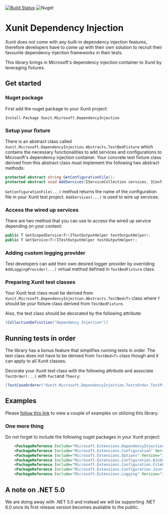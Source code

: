 [![Build Status](https://dev.azure.com/umplify/Grain/_apis/build/status/Xunit/xunit-dependency-injection?branchName=refs%2Ftags%2F1.0.66)](https://dev.azure.com/umplify/Grain/_build/latest?definitionId=17&branchName=refs%2Ftags%2F1.0.66)
![Nuget](https://img.shields.io/nuget/v/Xunit.Microsoft.DependencyInjection)

# Xunit Dependency Injection
Xunit does not come with any built-in dependency injection features, therefore developers have to come up with their own solution to recruit their favourite dependency injection frameworks in their tests.

This library brings in Microsoft's dependency injection container to Xunit by leveraging fixtures.

## Get started

### Nuget package
First add the nuget package to your Xunit project:

```
Install-Package Xunit.Microsoft.DependencyInjection
```

### Setup your fixture

There is an abstract class called ```Xunit.Microsoft.DependencyInjection.Abstracts.TestBedFixture``` which contains the necessary functionalities to add services and configurations to Microsoft's dependency injection container. Your concrete test fixture class derived from this abstract class must implement the following two abstract methods:

```csharp
protected abstract string GetConfigurationFile();
protected abstract void AddServices(IServiceCollection services, IConfiguration configuration);
```

```GetConfigurationFile(...)``` method returns the name of the configuration file in your Xunit test project. ```AddServices(...)``` is used to wire up services.

### Access the wired up services
There are two method that you can use to access the wired up service depending on your context:

```csharp
public T GetScopedService<T>(ITestOutputHelper testOutputHelper);
public T GetService<T>(ITestOutputHelper testOutputHelper);
```

### Adding custom logging provider
Test developers can add their own desired logger provider by overriding ```AddLoggingProvider(...)``` virtual method defined in ```TestBedFixture``` class.

### Preparing Xunit test classes
Your Xunit test class must be derived from ```Xunit.Microsoft.DependencyInjection.Abstracts.TestBed<T>``` class where ```T``` should be your fixture class derived from ```TestBedFixture```.

Also, the test class should be decorated by the following attribute:

```csharp
[CollectionDefinition("Dependency Injection")]
```

## Running tests in order
The library has a bonus feature that simplifies running tests in order. The test class does not have to be derived from ```TestBed<T>``` class though and it can apply to all Xunit classes.

Decorate your Xunit test class with the following attribute and associate ```TestOrder(...)``` with ```Fact```and ```Theory```:

```csharp
[TestCaseOrderer("Xunit.Microsoft.DependencyInjection.TestsOrder.TestPriorityOrderer", "Xunit.Microsoft.DependencyInjection")]
```

## Examples
Please [follow this link](https://github.com/Umplify/xunit-dependency-injection/tree/main/examples/Xunit.Microsoft.DependencyInjection.ExampleTests) to view a couple of examples on utilizing this library.

### One more thing
Do not forget to include the following nuget packages in your Xunit project:

```xml
    <PackageReference Include="Microsoft.Extensions.DependencyInjection" Version="3.1.10" />
    <PackageReference Include="Microsoft.Extensions.Configuration" Version="3.1.10" />
    <PackageReference Include="Microsoft.Extensions.Options" Version="3.1.10" />
    <PackageReference Include="Microsoft.Extensions.Configuration.Binder" Version="3.1.10" />
    <PackageReference Include="Microsoft.Extensions.Configuration.FileExtensions" Version="3.1.10" />
    <PackageReference Include="Microsoft.Extensions.Configuration.Json" Version="3.1.10" />
    <PackageReference Include="Microsoft.Extensions.Logging" Version="3.1.10" />
```

## A note on .NET 5.0
We are doing away with .NET 5.0 and instead we will be supporting .NET 6.0 once its first release version becomes available to the public.
